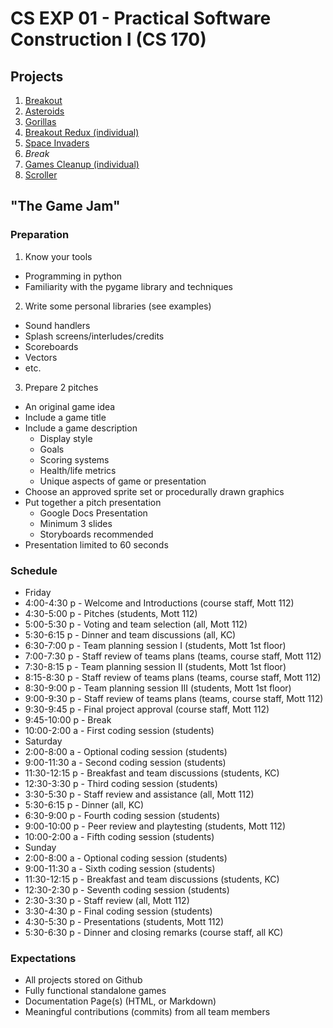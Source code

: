 CS EXP 01 - Practical Software Construction I (CS 170)
======================================================

## Projects

1. [Breakout](https://github.com/oc-cs170/breakout)
2. [Asteroids](https://github.com/oc-cs170/asteroids)
3. [Gorillas](https://github.com/oc-cs170/gorillas)
4. [Breakout Redux (individual)](https://github.com/oc-cs170/s2013/blob/master/week-4.md)
5. [Space Invaders](https://github.com/oc-cs170/space-invaders)
6. *Break*
7. [Games Cleanup (individual)](https://github.com/oc-cs170/s2013/blob/master/week-7.md)
8. [Scroller](https://github.com/oc-cs170/scroller)

## "The Game Jam"

### Preparation

1. Know your tools
 * Programming in python
 * Familiarity with the pygame library and techniques
2. Write some personal libraries (see examples)
 * Sound handlers
 * Splash screens/interludes/credits
 * Scoreboards
 * Vectors
 * etc.
3. Prepare 2 pitches
 * An original game idea
 * Include a game title
 * Include a game description
     * Display style
     * Goals
     * Scoring systems
     * Health/life metrics
     * Unique aspects of game or presentation
 * Choose an approved sprite set or procedurally drawn graphics
 * Put together a pitch presentation
     * Google Docs Presentation
     * Minimum 3 slides
     * Storyboards recommended
 * Presentation limited to 60 seconds

### Schedule

* Friday
 * 4:00-4:30 p - Welcome and Introductions (course staff, Mott 112)
 * 4:30-5:00 p - Pitches (students, Mott 112)
 * 5:00-5:30 p - Voting and team selection (all, Mott 112)
 * 5:30-6:15 p - Dinner and team discussions (all, KC)
 * 6:30-7:00 p - Team planning session I (students, Mott 1st floor)
 * 7:00-7:30 p - Staff review of teams plans (teams, course staff, Mott 112)
 * 7:30-8:15 p - Team planning session II (students, Mott 1st floor)
 * 8:15-8:30 p - Staff review of teams plans (teams, course staff, Mott 112)
 * 8:30-9:00 p - Team planning session III (students, Mott 1st floor)
 * 9:00-9:30 p - Staff review of teams plans (teams, course staff, Mott 112)
 * 9:30-9:45 p - Final project approval (course staff, Mott 112)
 * 9:45-10:00 p - Break
 * 10:00-2:00 a - First coding session (students)
* Saturday
 * 2:00-8:00 a - Optional coding session (students)
 * 9:00-11:30 a - Second coding session (students)
 * 11:30-12:15 p - Breakfast and team discussions (students, KC)
 * 12:30-3:30 p - Third coding session (students)
 * 3:30-5:30 p - Staff review and assistance (all, Mott 112)
 * 5:30-6:15 p - Dinner (all, KC)
 * 6:30-9:00 p - Fourth coding session (students)
 * 9:00-10:00 p - Peer review and playtesting (students, Mott 112)
 * 10:00-2:00 a - Fifth coding session (students)
* Sunday
 * 2:00-8:00 a - Optional coding session (students)
 * 9:00-11:30 a - Sixth coding session (students)
 * 11:30-12:15 p - Breakfast and team discussions (students, KC)
 * 12:30-2:30 p - Seventh coding session (students)
 * 2:30-3:30 p - Staff review (all, Mott 112)
 * 3:30-4:30 p - Final coding session (students)
 * 4:30-5:30 p - Presentations (students, Mott 112)
 * 5:30-6:30 p - Dinner and closing remarks (course staff, all KC)

### Expectations

* All projects stored on Github
* Fully functional standalone games
* Documentation Page(s) (HTML, or Markdown)
* Meaningful contributions (commits) from all team members
